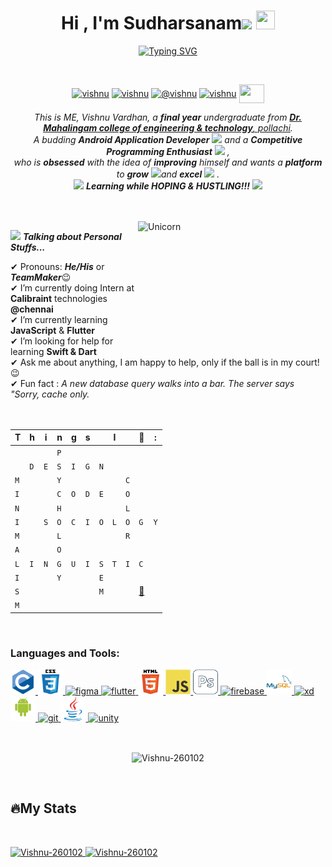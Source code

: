 <h1 align="center" >Hi , I'm Sudharsanam<img src="https://media.giphy.com/media/hvRJCLFzcasrR4ia7z/giphy.gif" width="35"> <img src= "https://media.tenor.com/images/2adfe94e69139f3e22623b61d375a7a7/tenor.gif" width= "30" height= "30"></h1>

<p align="center">
<a href="/"><img src="https://readme-typing-svg.demolab.com?font=Poor+Story&size=40&pause=1000&color=06B7FF&vCenter=true&multiline=true&width=600&height=150&lines=Computer+Science+Student;Passionate+Full+Stack+Developer" alt="Typing SVG" /></a>
</p>


<br>

<p align="center">
<a href="https://www.linkedin.com/in/vishnu-vardhan-srinivasan-281488a4/" target="blank"><img align="center" src="https://cdn.jsdelivr.net/npm/simple-icons@3.0.1/icons/linkedin.svg" alt="vishnu" height="30" width="40" /></a>
<a href="https://m.facebook.com/VJvishnu2606?eav=AfZ0J19iP0SASmvSu_Az_O8iSyU6C462rIQlWdAH0y3xdfwXfT_waBECVgvJe6nX_T0&paipv=0" target="blank"><img align="center" src="https://cdn.jsdelivr.net/npm/simple-icons@3.0.1/icons/facebook.svg" alt="vishnu" height="30" width="40" /></a>
<a href="https://www.hackerrank.com/19bcs096" target="blank"><img align="center" src="https://cdn.jsdelivr.net/npm/simple-icons@3.0.1/icons/hackerrank.svg" alt="@vishnu" height="30" width="40" /></a>
<a href="https://www.instagram.com/__vishnu.06__/" target="blank"><img align="center" src="https://cdn.jsdelivr.net/npm/simple-icons@3.0.1/icons/instagram.svg" alt="vishnu" height="30" width="40" /></a>
 <a href = "mailto: vishnuvardhan1963@gmail.com"><img align="center" src="https://simpleicons.org/icons/gmail.svg" height="30" width="40" /></a>
</p>
</p>

<p align="center">
  <em>
    This is ME, Vishnu Vardhan, a <b>final year</b> undergraduate from <a href="https://mcet.in/"> <b>Dr. Mahalingam college of engineering & technology</b>, pollachi</a>. <br>
    A budding <b>Android Application Developer</b> <img src="https://github.com/TheDudeThatCode/TheDudeThatCode/blob/master/Assets/Developer.gif" width="30px"> and a <b>Competitive Programming Enthusiast</b>&nbsp;<img src="https://github.com/TheDudeThatCode/TheDudeThatCode/blob/master/Assets/Designer.gif" width="36px">&nbsp,<br>who is <b>obsessed</b>
    with the idea of <b>improving</b> himself and wants a <b>platform</b> to 
    <b>grow</b> <img src="https://github.com/TheDudeThatCode/TheDudeThatCode/blob/master/Assets/Rocket.gif" width="18px">and 
    <b>excel</b> <img src="https://github.com/TheDudeThatCode/TheDudeThatCode/blob/master/Assets/Medal.gif" width="20px">&nbsp.
  </em> 
  <br>
  <img src="https://media.giphy.com/media/VgCDAzcKvsR6OM0uWg/giphy.gif" width="50" /> <b><i>Learning while HOPING & HUSTLING!!!</i></b> <img src="https://media.giphy.com/media/7j2hfyeVcDtf2/giphy.gif" width="50" />
</p>
<br>
<br>

<img align="right"  width=300px height=200px alt="Unicorn" src="https://media0.giphy.com/media/mTPjPA6SSXgTsnZ1Dh/giphy.gif?cid=ecf05e47zojhm5c3tg6rg6ulwvrwbglg8ulre6mavy3t6wot&rid=giphy.gif" />

<img src="https://media.giphy.com/media/ObNTw8Uzwy6KQ/giphy.gif" width="30px">&nbsp;***Talking about Personal Stuffs...***

✔ Pronouns: ***He/His*** or ***TeamMaker***😉 <br>
✔ I’m currently doing Intern at **Calibraint** technologies **@chennai**<br>
✔ I’m currently learning **JavaScript** & **Flutter**<br>
✔ I’m looking for help for learning **Swift & Dart**<br>
✔ Ask me about anything, I am happy to help, only if the ball is in my court!😉<br>
✔ Fun fact :  *A new database query walks into a bar. The server says "Sorry, cache only.*<br><br><br>
<!--✔ Fun fact : *At The time of Stress coding, I use to be in half sleeping mode*<br><br><br><br> -->


|T|h|i|n|g|s||I||:blue_heart:|:|
| - | - | - | - | - | - | - | - | - | - | - |
| | | |`P`| | | | | | | |
| |`D`|`E`|`S`|`I`|`G`|`N`| | | | |
|`M`| | |`Y`| | | | |`C`| | |
|`I`| | |`C`|`O`|`D`|`E`| |`O`| | |
|`N`| | |`H`| | | | |`L`| | |
|`I`| |`S`|`O`|`C`|`I`|`O`|`L`|`O`|`G`|`Y`|
|`M`| | |`L`| | | | |`R`| | |
|`A`| | |`O`| | | | | | | |
|`L`|`I`|`N`|`G`|`U`|`I`|`S`|`T`|`I`|`C`| |
|`I`| | |`Y`| | |`E`| | | | |
|`S`| | | | | |`M`| | |[📸](https://www.instagram.com/__vishnu.06__/)| |
|`M`| | | | | | | | | | |


<br>


<h3 align="left">Languages and Tools:</h3>
<p align="left"> <a href="https://www.cprogramming.com/" target="_blank" rel="noreferrer"> <img src="https://raw.githubusercontent.com/devicons/devicon/master/icons/c/c-original.svg" alt="c" width="40" height="40"/> <a href="https://www.w3schools.com/css/" target="_blank" rel="noreferrer"> <img src="https://raw.githubusercontent.com/devicons/devicon/master/icons/css3/css3-original-wordmark.svg" alt="css3" width="40" height="40"/> <a href="https://www.figma.com/" target="_blank" rel="noreferrer"> <img src="https://www.vectorlogo.zone/logos/figma/figma-icon.svg" alt="figma" width="40" height="40"/> </a> <a href="https://flutter.dev" target="_blank" rel="noreferrer"> <img src="https://www.vectorlogo.zone/logos/flutterio/flutterio-icon.svg" alt="flutter" width="40" height="40"/> </a> <a href="https://www.w3.org/html/" target="_blank" rel="noreferrer"> <img src="https://raw.githubusercontent.com/devicons/devicon/master/icons/html5/html5-original-wordmark.svg" alt="html5" width="40" height="40"/> </a> <a href="https://developer.mozilla.org/en-US/docs/Web/JavaScript" target="_blank" rel="noreferrer"> <img src="https://raw.githubusercontent.com/devicons/devicon/master/icons/javascript/javascript-original.svg" alt="javascript" width="40" height="40"/> <a href="https://www.photoshop.com/en" target="_blank" rel="noreferrer"> <img src="https://raw.githubusercontent.com/devicons/devicon/master/icons/photoshop/photoshop-line.svg" alt="photoshop" width="40" height="40"/> </a> <a href="https://firebase.google.com/" target="_blank" rel="noreferrer"> <img src="https://www.vectorlogo.zone/logos/firebase/firebase-icon.svg" alt="firebase" width="40" height="40"/> </a> <a href="https://www.mysql.com/" target="_blank" rel="noreferrer"> <img src="https://raw.githubusercontent.com/devicons/devicon/master/icons/mysql/mysql-original-wordmark.svg" alt="mysql" width="40" height="40"/> </a> <a href="https://www.adobe.com/products/xd.html" target="_blank" rel="noreferrer"> <img src="https://cdn.worldvectorlogo.com/logos/adobe-xd.svg" alt="xd" width="40" height="40"/> </a><a href="https://developer.android.com" target="_blank" rel="noreferrer"> <img src="https://raw.githubusercontent.com/devicons/devicon/master/icons/android/android-original-wordmark.svg" alt="android" width="40" height="40"/> </a><a href="https://git-scm.com/" target="_blank" rel="noreferrer"> <img src="https://www.vectorlogo.zone/logos/git-scm/git-scm-icon.svg" alt="git" width="40" height="40"/> </a><a href="https://www.java.com" target="_blank" rel="noreferrer"> <img src="https://raw.githubusercontent.com/devicons/devicon/master/icons/java/java-original.svg" alt="java" width="40" height="40"/> </a><a href="https://unity.com/" target="_blank" rel="noreferrer"> <img src="https://www.vectorlogo.zone/logos/unity3d/unity3d-icon.svg" alt="unity" width="40" height="40"/> </a> </p>
<br>

<p align="center"><img align="center" src="https://github-readme-stats.vercel.app/api/top-langs?username=Vishnu-260102&show_icons=true&locale=en&layout=compact" alt="Vishnu-260102" /></p>

<br>

## :fire:My Stats
  
  <br/>
<p align="left">
  <a href="https://github.com/Vishnu-260102">
  <img width="49.5%" src="https://github-readme-stats.vercel.app/api?username=Vishnu-260102&show_icons=true&locale=en" alt="Vishnu-260102" />
    <img width="49.5%" src="https://github-readme-streak-stats.herokuapp.com/?user=Vishnu-260102&" alt="Vishnu-260102" />
  </a>
</p>
<br>
